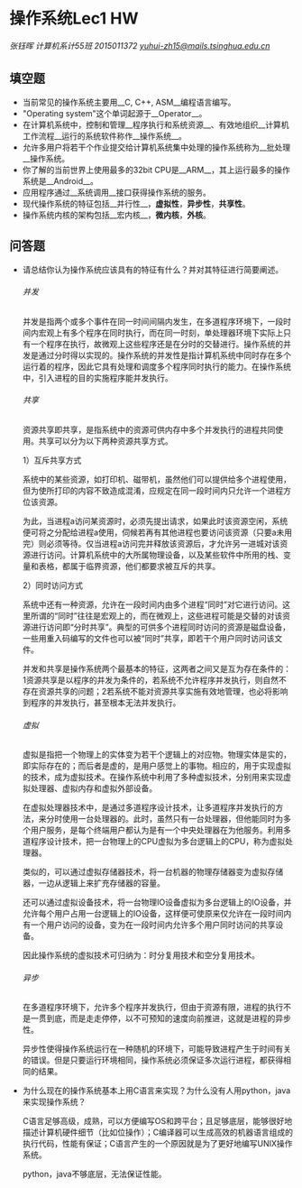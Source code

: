 # 操作系统Lec1 HW

###### 张钰晖 计算机系计55班 2015011372 yuhui-zh15@mails.tsinghua.edu.cn

## 填空题

- 当前常见的操作系统主要用__C, C++, ASM__编程语言编写。
- "Operating system"这个单词起源于__Operator__。
- 在计算机系统中，控制和管理__程序执行和系统资源__、有效地组织__计算机工作流程__运行的系统软件称作__操作系统__。
- 允许多用户将若干个作业提交给计算机系统集中处理的操作系统称为__批处理__操作系统。
- 你了解的当前世界上使用最多的32bit CPU是__ARM__，其上运行最多的操作系统是__Android__。
- 应用程序通过__系统调用__接口获得操作系统的服务。
- 现代操作系统的特征包括__并行性__，__虚拟性__，__异步性__，__共享性__。
- 操作系统内核的架构包括__宏内核__，__微内核__，__外核__。

## 问答题

- 请总结你认为操作系统应该具有的特征有什么？并对其特征进行简要阐述。

  ###### 并发

  并发是指两个或多个事件在同一时间间隔内发生，在多道程序环境下，一段时间内宏观上有多个程序在同时执行，而在同一时刻，单处理器环境下实际上只有一个程序在执行，故微观上这些程序还是在分时的交替进行。操作系统的并发是通过分时得以实现的。操作系统的并发性是指计算机系统中同时存在多个运行着的程序，因此它具有处理和调度多个程序同时执行的能力。在操作系统中，引入进程的目的实施程序能并发执行。

  ###### 共享

  资源共享即共享，是指系统中的资源可供内存中多个并发执行的进程共同使用。共享可以分为以下两种资源共享方式。

  1）互斥共享方式

  系统中的某些资源，如打印机、磁带机，虽然他们可以提供给多个进程使用，但为使所打印的内容不致造成混淆，应规定在同一段时间内只允许一个进程方位该资源。

  为此，当进程a访问某资源时，必须先提出请求，如果此时该资源空闲，系统便可将之分配给进程a使用，伺候若再有其他进程也要访问该资源（只要a未用完）则必须等待。仅当进程a访问完并释放该资源后，才允许另一进城对该资源进行访问。计算机系统中的大所属物理设备，以及某些软件中所用的栈、变量和表格，都属于临界资源，他们都要求被互斥的共享。

  2）同时访问方式

  系统中还有一种资源，允许在一段时间内由多个进程“同时”对它进行访问。这里所谓的“同时”往往是宏观上的，而在微观上，这些进程可能是交替的对该资源进行访问即“分时共享”。典型的可供多个进程同时访问的资源是磁盘设备，一些用重入码编写的文件也可以被“同时”共享，即若干个用户同时访问该文件。

  并发和共享是操作系统两个最基本的特征，这两者之间又是互为存在条件的：1资源共享是以程序的并发为条件的，若系统不允许程序并发执行，则自然不存在资源共享的问题；2若系统不能对资源共享实施有效地管理，也必将影响到程序的并发执行，甚至根本无法并发执行。

  ###### 虚拟

  虚拟是指把一个物理上的实体变为若干个逻辑上的对应物。物理实体是实的，即实际存在的；而后者是虚的，是用户感觉上的事物。相应的，用于实现虚拟的技术，成为虚拟技术。在操作系统中利用了多种虚拟技术，分别用来实现虚拟处理器、虚拟内存和虚拟外部设备。

  在虚拟处理器技术中，是通过多道程序设计技术，让多道程序并发执行的方法，来分时使用一台处理器的。此时，虽然只有一台处理器，但他能同时为多个用户服务，是每个终端用户都认为是有一个中央处理器在为他服务。利用多道程序设计技术，把一台物理上的CPU虚拟为多台逻辑上的CPU，称为虚拟处理器。

  类似的，可以通过虚拟存储器技术，将一台机器的物理存储器变为虚拟存储器，一边从逻辑上来扩充存储器的容量。

  还可以通过虚拟设备技术，将一台物理IO设备虚拟为多台逻辑上的IO设备，并允许每个用户占用一台逻辑上的IO设备，这样便可使原来仅允许在一段时间内有一个用户访问的设备，变为在一段时间内允许多个用户同时访问的共享设备。

  因此操作系统的虚拟技术可归纳为：时分复用技术和空分复用技术。

  ###### 异步

  在多道程序环境下，允许多个程序并发执行，但由于资源有限，进程的执行不是一贯到底，而是走走停停，以不可预知的速度向前推进，这就是进程的异步性。

  异步性使得操作系统运行在一种随机的环境下，可能导致进程产生于时间有关的错误。但是只要运行环境相同，操作系统必须保证多次运行进程，都获得相同的结果。

- 为什么现在的操作系统基本上用C语言来实现？为什么没有人用python，java来实现操作系统？

  C语言足够高级，成熟，可以方便编写OS和跨平台；且足够底层，能够很好地描述计算机硬件细节（比如位操作）；C编译器可以生成高效的机器语言组成的执行代码，性能有保证；C语言产生的一个原因就是为了更好地编写UNIX操作系统。

  python，java不够底层，无法保证性能。